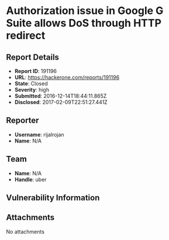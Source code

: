 # Authorization issue in Google G Suite allows DoS through HTTP redirect

## Report Details
- **Report ID**: 191196
- **URL**: https://hackerone.com/reports/191196
- **State**: Closed
- **Severity**: high
- **Submitted**: 2016-12-14T18:44:11.865Z
- **Disclosed**: 2017-02-09T22:51:27.441Z

## Reporter
- **Username**: rijalrojan
- **Name**: N/A

## Team
- **Name**: N/A
- **Handle**: uber

## Vulnerability Information


## Attachments
No attachments
